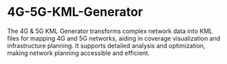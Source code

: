 # 4G-5G-KML-Generator
The 4G &amp; 5G KML Generator transforms complex network data into KML files for mapping 4G and 5G networks, aiding in coverage visualization and infrastructure planning. It supports detailed analysis and optimization, making network planning accessible and efficient.
